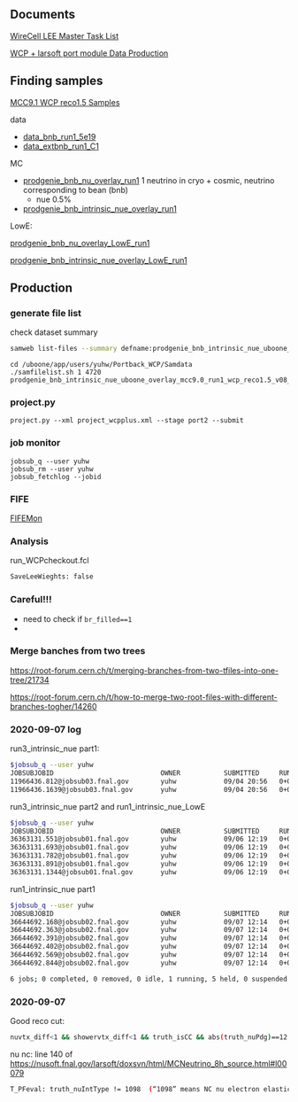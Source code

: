 

## Documents

[WireCell LEE Master Task List](https://docs.google.com/document/d/1X-nV4gox1uYCATGu71e4DvuiB27dGS5yVxeLTgr2iFM/edit)

[WCP + larsoft port module Data Production](https://docs.google.com/document/d/1Cr-QVRa4Js4jDhgpZDS-Nmt8R4mkRXrA_q8kSOZodcM/edit)

## Finding samples

[MCC9.1 WCP reco1.5 Samples](https://microboone-exp.fnal.gov/at_work/AnalysisTools/mc/mcc9.0/details_wcp_v28.html)

data

- [data_bnb_run1_5e19](https://microboone-exp.fnal.gov/at_work/AnalysisTools/mc/mcc9.0/xml/data,)
- [data_extbnb_run1_C1](https://microboone-exp.fnal.gov/at_work/AnalysisTools/mc/mcc9.0/xml/data,)

MC

- [prodgenie_bnb_nu_overlay_run1](https://microboone-exp.fnal.gov/at_work/AnalysisTools/mc/mcc9.0/xml/data,) 1 neutrino in cryo + cosmic, neutrino corresponding to bean (bnb)
  - nue 0.5%
- [prodgenie_bnb_intrinsic_nue_overlay_run1](https://microboone-exp.fnal.gov/at_work/AnalysisTools/mc/mcc9.0/xml/data,) 



LowE:

[prodgenie_bnb_nu_overlay_LowE_run1](https://microboone-exp.fnal.gov/at_work/AnalysisTools/mc/mcc9.0/xml/data,)

[prodgenie_bnb_intrinsic_nue_overlay_LowE_run1](https://microboone-exp.fnal.gov/at_work/AnalysisTools/mc/mcc9.0/xml/data,)



##  Production

### generate file list

check dataset summary

```bash
samweb list-files --summary defname:prodgenie_bnb_intrinsic_nue_uboone_overlay_mcc9.0_run1_wcp_reco1.5_v08_00_00_29_reco1.5_reco1.5
```



```
cd /uboone/app/users/yuhw/Portback_WCP/Samdata
./samfilelist.sh 1 4720 prodgenie_bnb_intrinsic_nue_uboone_overlay_mcc9.0_run1_wcp_reco1.5_v08_00_00_29_reco1.5_reco1.5
```

### project.py

```
project.py --xml project_wcpplus.xml --stage port2 --submit
```



### job monitor

```
jobsub_q --user yuhw
jobsub_rm --user yuhw
jobsub_fetchlog --jobid
```



### FIFE

[FIFEMon](https://fifemon.fnal.gov/monitor/d/000000116/user-batch-details?orgId=1&var-cluster=fifebatch&var-user=yuhw)

### Analysis

run_WCPcheckout.fcl

```bash
SaveLeeWieghts: false
```

### Careful!!!

- need to check if `br_filled==1`
- 

### Merge banches from two trees

https://root-forum.cern.ch/t/merging-branches-from-two-tfiles-into-one-tree/21734

https://root-forum.cern.ch/t/how-to-merge-two-root-files-with-different-branches-togher/14260

### 2020-09-07 log

run3_intrinsic_nue part1:

```bash
$jobsub_q --user yuhw
JOBSUBJOBID                           OWNER           SUBMITTED     RUN_TIME   ST PRI SIZE CMD
11966436.812@jobsub03.fnal.gov        yuhw            09/04 20:56   0+06:00:07 H   0   1.5 port2-run3_intrinsic_nue-v08_00_00_42.sh_20200904_205616_2941473_0_1_wrap.sh 
11966436.1639@jobsub03.fnal.gov       yuhw            09/04 20:56   0+00:54:31 H   0   1.5 port2-run3_intrinsic_nue-v08_00_00_42.sh_20200904_205616_2941473_0_1_wrap.sh
```

run3_intrinsic_nue part2 and run1_intrinsic_nue_LowE

```bash
$jobsub_q --user yuhw
JOBSUBJOBID                           OWNER           SUBMITTED     RUN_TIME   ST PRI SIZE CMD
36363131.551@jobsub01.fnal.gov        yuhw            09/06 12:19   0+06:00:04 H   0   1.7 port2-run3_intrinsic_nue_part2-v08_00_00_42.sh_20200906_121912_1548818_0_1_wrap.sh 
36363131.693@jobsub01.fnal.gov        yuhw            09/06 12:19   0+02:40:40 H   0   3.7 port2-run3_intrinsic_nue_part2-v08_00_00_42.sh_20200906_121912_1548818_0_1_wrap.sh 
36363131.782@jobsub01.fnal.gov        yuhw            09/06 12:19   0+01:55:12 H   0   3.2 port2-run3_intrinsic_nue_part2-v08_00_00_42.sh_20200906_121912_1548818_0_1_wrap.sh 
36363131.891@jobsub01.fnal.gov        yuhw            09/06 12:19   0+02:37:15 H   0   3.9 port2-run3_intrinsic_nue_part2-v08_00_00_42.sh_20200906_121912_1548818_0_1_wrap.sh 
36363131.1344@jobsub01.fnal.gov       yuhw            09/06 12:19   0+01:04:43 H   0   3.9 port2-run3_intrinsic_nue_part2-v08_00_00_42.sh_20200906_121912_1548818_0_1_wrap.sh
```

run1_intrinsic_nue part1

```bash
$jobsub_q --user yuhw
JOBSUBJOBID                           OWNER           SUBMITTED     RUN_TIME   ST PRI SIZE CMD
36644692.168@jobsub02.fnal.gov        yuhw            09/07 12:14   0+01:16:00 H   0   3.9 port2-run1_intrinsic_nue_part1-v08_00_00_42.sh_20200907_121417_664310_0_1_wrap.sh 
36644692.363@jobsub02.fnal.gov        yuhw            09/07 12:14   0+00:22:11 H   0   3.7 port2-run1_intrinsic_nue_part1-v08_00_00_42.sh_20200907_121417_664310_0_1_wrap.sh 
36644692.391@jobsub02.fnal.gov        yuhw            09/07 12:14   0+02:24:53 H   0   3.9 port2-run1_intrinsic_nue_part1-v08_00_00_42.sh_20200907_121417_664310_0_1_wrap.sh 
36644692.402@jobsub02.fnal.gov        yuhw            09/07 12:14   0+01:11:37 H   0   3.7 port2-run1_intrinsic_nue_part1-v08_00_00_42.sh_20200907_121417_664310_0_1_wrap.sh 
36644692.569@jobsub02.fnal.gov        yuhw            09/07 12:14   0+05:33:07 R   0   1.7 port2-run1_intrinsic_nue_part1-v08_00_00_42.sh_20200907_121417_664310_0_1_wrap.sh 
36644692.844@jobsub02.fnal.gov        yuhw            09/07 12:14   0+01:42:30 H   0   3.2 port2-run1_intrinsic_nue_part1-v08_00_00_42.sh_20200907_121417_664310_0_1_wrap.sh 

6 jobs; 0 completed, 0 removed, 0 idle, 1 running, 5 held, 0 suspended
```



### 2020-09-07

Good reco cut:

```bash
nuvtx_diff<1 && showervtx_diff<1 && truth_isCC && abs(truth_nuPdg)==12 && truth_vtxInside
```

nu nc: line 140 of https://nusoft.fnal.gov/larsoft/doxsvn/html/MCNeutrino_8h_source.html#l00079

```bash
T_PFeval: truth_nuIntType != 1098  (“1098” means NC nu electron elastic scattering)
```

